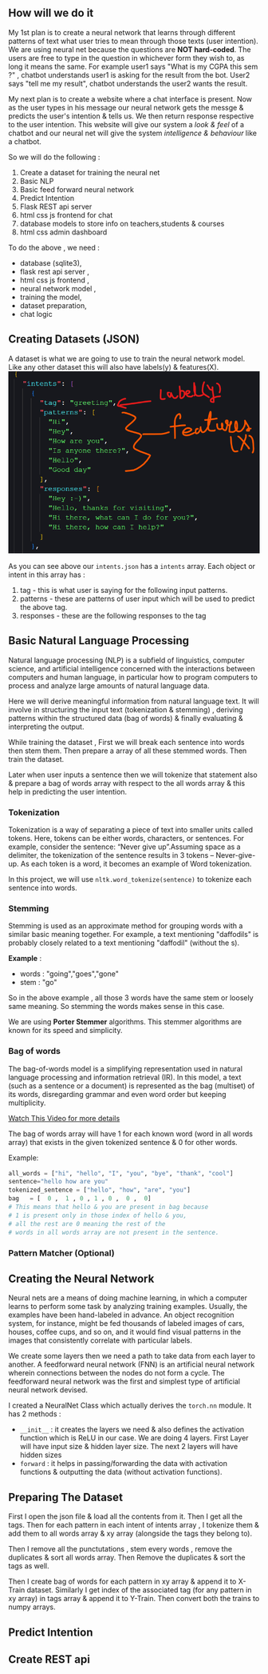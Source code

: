## How will we do it

My 1st plan is to create a neural network that learns through different patterns of text what user tries to mean through those texts (user intention). We are using neural net because the questions are **NOT hard-coded**. The users are free to type in the question in whichever form they wish to, as long it means the same. For example user1 says "What is my CGPA this sem ?" , chatbot understands user1 is asking for the result from the bot. User2 says "tell me my result", chatbot understands the user2 wants the result.

My next plan is to create a website where a chat interface is present. Now as the user types in his message our neural network gets the messge & predicts the user's intention & tells us. We then return response respective to the user intention. This website will give our system a _look & feel_ of a chatbot and our neural net will give the system _intelligence & behaviour_ like a chatbot.

So we will do the following :

1. Create a dataset for training the neural net
2. Basic NLP
3. Basic feed forward neural network
4. Predict Intention
5. Flask REST api server
6. html css js frontend for chat
7. database models to store info on teachers,students & courses
8. html css admin dashboard

To do the above , we need :

- database (sqlite3),
- flask rest api server ,
- html css js frontend ,
- neural network model ,
- training the model,
- dataset preparation,
- chat logic


## Creating Datasets (JSON)

A dataset is what we are going to use to train the neural network model. Like any other dataset this will also have labels(y) & features(X).
![intents.json](/screenshots/Screenshot%202022-09-11%20120841.png)

As you can see above our `intents.json` has a `intents` array. Each object or intent in this array has :

1. tag - this is what user is saying for the following input patterns.
2. patterns - these are patterns of user input which will be used to predict the above tag.
3. responses - these are the following responses to the tag

## Basic Natural Language Processing
 Natural language processing (NLP) is a subfield of linguistics, computer science, and artificial intelligence concerned with the interactions between computers and human language, in particular how to program computers to process and analyze large amounts of natural language data.
 
 Here we will derive meaningful information from natural language text. It will involve in structuring the input text (tokenization & stemming) , deriving patterns within the structured data (bag of words) & finally evaluating & interpreting the output.

 While training the dataset , First we will break each sentence into words then stem them. Then prepare a array of all these stemmed words. Then train the dataset.
 
 Later when user inputs a sentence then we will tokenize that statement also & prepare a bag of words array with respect to the all words array & this help in predicting the user intention. 
  
 ### Tokenization

  Tokenization is a way of separating a piece of text into smaller units called tokens. Here, tokens can be either words, characters, or sentences. For example, consider the sentence: “Never give up”.Assuming space as a delimiter, the tokenization of the sentence results in 3 tokens – Never-give-up. As each token is a word, it becomes an example of Word tokenization.

  In this project, we will use `nltk.word_tokenize(sentence)` to tokenize each sentence into words.

 ### Stemming
 Stemming is used as an approximate method for grouping words with a similar basic meaning together. For example, a text mentioning "daffodils" is probably closely related to a text mentioning "daffodil" (without the s).
 
 **Example** : 
 - words : "going","goes","gone" 
 - stem : "go"

 So in the above example , all those 3 words have the same stem or loosely same meaning. So stemming the words makes sense in this case.

 We are using **Porter Stemmer** algorithms. This stemmer algorithms are known for its speed and simplicity.

 ### Bag of words
 The bag-of-words model is a simplifying representation used in natural language processing and information retrieval (IR). In this model, a text (such as a sentence or a document) is represented as the bag (multiset) of its words, disregarding grammar and even word order but keeping multiplicity.

 [Watch This Video for more details](https://youtu.be/IKgBLTeQQL8)

 The bag of words array will have 1 for each known word (word in all words array) that exists in the given tokenized sentence & 0 for other words.

Example:
```python
all_words = ["hi", "hello", "I", "you", "bye", "thank", "cool"]
sentence="hello how are you"
tokenized_sentence = ["hello", "how", "are", "you"]
bag   = [  0 ,  1 , 0 , 1 , 0 ,  0 ,  0]
# This means that hello & you are present in bag because
# 1 is present only in those index of hello & you,
# all the rest are 0 meaning the rest of the 
# words in all words array are not present in the sentence.
```



 ### Pattern Matcher (Optional)


## Creating the Neural Network

Neural nets are a means of doing machine learning, in which a computer learns to perform some task by analyzing training examples. Usually, the examples have been hand-labeled in advance. An object recognition system, for instance, might be fed thousands of labeled images of cars, houses, coffee cups, and so on, and it would find visual patterns in the images that consistently correlate with particular labels.

We create some layers then we need a path to take data from each layer to another. A feedforward neural network (FNN) is an artificial neural network wherein connections between the nodes do not form a cycle. The feedforward neural network was the first and simplest type of artificial neural network devised.

I created a NeuralNet Class which actually derives the `torch.nn` module. It has 2 methods :
- `__init__`
: it creates the layers we need & also defines the activation function which is ReLU in our case. We are doing 4 layers. First Layer will have input size & hidden layer size. The next 2 layers will have hidden sizes
- `forward`
: it helps in passing/forwarding the data with activation functions & outputting the data (without activation functions).
 
## Preparing The Dataset

First I open the json file & load all the contents from it. Then I get all the tags. Then for each pattern in each intent of intents array , I tokenize them & add them to all words array & xy array (alongside the tags they belong to).

Then I remove all the punctutations , stem every words , remove the duplicates & sort all words array. Then Remove the duplicates & sort the tags as well.

Then I create bag of words for each pattern in xy array & append it to X-Train dataset. Similarly I get index of the associated tag (for any pattern in xy array) in tags array & append it to Y-Train. Then convert both the trains to numpy arrays.


## Predict Intention

## Create REST api

